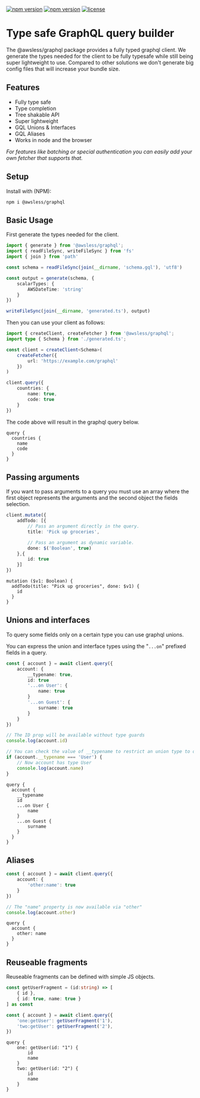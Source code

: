 [![npm version](https://img.shields.io/npm/dw/@awsless/graphql)](https://www.npmjs.org/package/@awsless/graphql)
[![npm version](https://img.shields.io/npm/v/@awsless/graphql.svg?style=flat-square)](https://www.npmjs.org/package/@awsless/graphql)
[![license](https://img.shields.io/badge/license-MIT-brightgreen)](LICENSE)


# Type safe GraphQL query builder

The @awsless/graphql package provides a fully typed graphql client. We generate the types needed for the client to be fully typesafe while still being super lightweight to use.
Compared to other solutions we don't generate big config files that will increase your bundle size.

## Features

- Fully type safe
- Type completion
- Tree shakable API
- Super lightweight
- GQL Unions & Interfaces
- GQL Aliases
- Works in node and the browser

_For features like batching or special authentication you can easily add your own fetcher that supports that._

## Setup

Install with (NPM):

```
npm i @awsless/graphql
```


## Basic Usage

First generate the types needed for the client.

```ts
import { generate } from '@awsless/graphql';
import { readFileSync, writeFileSync } from 'fs'
import { join } from 'path'

const schema = readFileSync(join(__dirname, 'schema.gql'), 'utf8')

const output = generate(schema, {
	scalarTypes: {
		AWSDateTime: 'string'
	}
})

writeFileSync(join(__dirname, 'generated.ts'), output)
```

Then you can use your client as follows:

```ts
import { createClient, createFetcher } from '@awsless/graphql';
import type { Schema } from './generated.ts';

const client = createClient<Schema>(
	createFetcher({
		url: 'https://example.com/graphql'
	})
)

client.query({
	countries: {
		name: true,
		code: true
	}
})

```

The code above will result in the graphql query below.

```gql
query {
  countries {
    name
    code
  }
}
```

## Passing arguments

If you want to pass arguments to a query you must use an array where the first object represents the arguments and the second object the fields selection.

```ts
client.mutate({
	addTodo: [{
		// Pass an argument directly in the query.
		title: 'Pick up groceries',

		// Pass an argument as dynamic variable.
		done: $('Boolean', true)
	},{
		id: true
	}]
})

```

```gql
mutation ($v1: Boolean) {
  addTodo(title: "Pick up groceries", done: $v1) {
    id
  }
}
```

## Unions and interfaces

To query some fields only on a certain type you can use graphql unions.

You can express the union and interface types using the "```...on```" prefixed fields in a query.

```ts
const { account } = await client.query({
	account: {
		__typename: true,
		id: true
		'...on User': {
			name: true
		}
		'...on Guest': {
			surname: true
		}
	}
})

// The ID prop will be available without type guards
console.log(account.id)

// You can check the value of __typename to restrict an union type to one of its sub types and let typescript infer its correct fields
if (account.__typename === 'User') {
	// Now account has type User
	console.log(account.name)
}

```

```gql
query {
  account {
	__typename
	id
	...on User {
		name
	}
	...on Guest {
		surname
	}
  }
}
```

## Aliases

```ts
const { account } = await client.query({
	account: {
		'other:name': true
	}
})

// The "name" property is now available via "other"
console.log(account.other)
```

```gql
query {
  account {
    other: name
  }
}
```

## Reuseable fragments

Reuseable fragments can be defined with simple JS objects.

```ts
const getUserFragment = (id:string) => [
	{ id },
	{ id: true, name: true }
] as const

const { account } = await client.query({
	'one:getUser': getUserFragment('1'),
	'two:getUser': getUserFragment('2'),
})
```

```gql
query {
	one: getUser(id: "1") {
		id
		name
	}
	two: getUser(id: "2") {
		id
		name
	}
}
```
